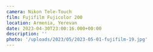 ```yaml
---
camera: Nikon Tele-Touch
film: Fujifilm Fujicolor 200
location: Armenia, Yerevan
date: 2023-04-30T23:00:16.000+00:00
description: ''
photo: '/uploads/2023/05/2023-05-01-fujifilm-19.jpg'
---
```

